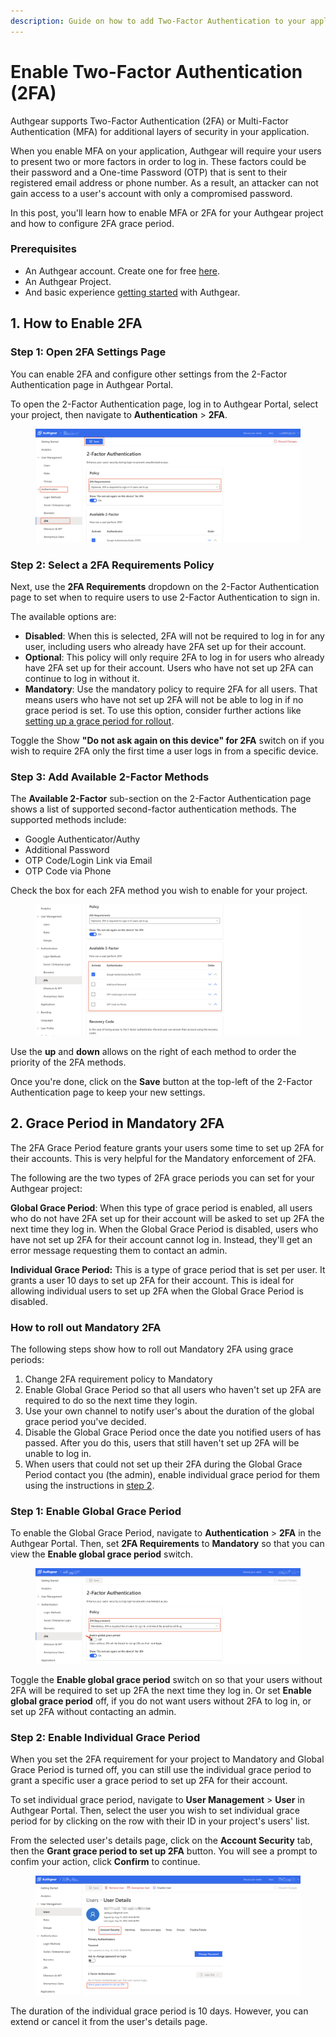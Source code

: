 ```yaml
---
description: Guide on how to add Two-Factor Authentication to your application.
---
```


# Enable Two-Factor Authentication (2FA)

Authgear supports Two-Factor Authentication (2FA) or Multi-Factor Authentication (MFA) for additional layers of security in your application.

When you enable MFA on your application, Authgear will require your users to present two or more factors in order to log in. These factors could be their password and a One-time Password (OTP) that is sent to their registered email address or phone number. As a result, an attacker can not gain access to a user's account with only a compromised password.

In this post, you'll learn how to enable MFA or 2FA for your Authgear project and how to configure 2FA grace period.

### Prerequisites

* An Authgear account. Create one for free [here](https://www.authgear.com/).
* An Authgear Project.
* And basic experience [getting started](https://docs.authgear.com/get-started/start-building) with Authgear.

## 1. How to Enable 2FA

### Step 1: Open 2FA Settings Page

You can enable 2FA and configure other settings from the 2-Factor Authentication page in Authgear Portal.

To open the 2-Factor Authentication page, log in to Authgear Portal, select your project, then navigate to **Authentication** > **2FA**.

<figure><img src="../../.gitbook/assets/authgear-2fa.png" alt=""><figcaption></figcaption></figure>

### Step 2: Select a 2FA Requirements Policy

Next, use the **2FA Requirements** dropdown on the 2-Factor Authentication page to set when to require users to use 2-Factor Authentication to sign in.

The available options are:

* **Disabled**: When this is selected, 2FA will not be required to log in for any user, including users who already have 2FA set up for their account.
* **Optional**: This policy will only require 2FA to log in for users who already have 2FA set up for their account. Users who have not set up 2FA can continue to log in without it.
* **Mandatory**: Use the mandatory policy to require 2FA for all users. That means users who have not set up 2FA will not be able to log in if no grace period is set. To use this option, consider further actions like [setting up a grace period for rollout](enable-two-factor-authentication-2fa.md#id-2.-2fa-grace-period-and-how-2fa-should-be-rolled-out).

Toggle the Show **"Do not ask again on this device" for 2FA** switch on if you wish to require 2FA only the first time a user logs in from a specific device.

### Step 3: Add Available 2-Factor Methods

The **Available 2-Factor** sub-section on the 2-Factor Authentication page shows a list of supported second-factor authentication methods. The supported methods include:

* Google Authenticator/Authy
* Additional Password
* OTP Code/Login Link via Email
* OTP Code via Phone

Check the box for each 2FA method you wish to enable for your project.

<figure><img src="../../.gitbook/assets/authgear-2fa-methods.png" alt=""><figcaption></figcaption></figure>

Use the **up** and **down** allows on the right of each method to order the priority of the 2FA methods.

Once you're done, click on the **Save** button at the top-left of the 2-Factor Authentication page to keep your new settings.

## 2. Grace Period in Mandatory 2FA

The 2FA Grace Period feature grants your users some time to set up 2FA for their accounts. This is very helpful for the Mandatory enforcement of 2FA.

The following are the two types of 2FA grace periods you can set for your Authgear project:

**Global Grace Period**: When this type of grace period is enabled, all users who do not have 2FA set up for their account will be asked to set up 2FA the next time they log in. When the Global Grace Period is disabled, users who have not set up 2FA for their account cannot log in. Instead, they'll get an error message requesting them to contact an admin.

**Individual Grace Period:** This is a type of grace period that is set per user. It grants a user 10 days to set up 2FA for their account. This is ideal for allowing individual users to set up 2FA when the Global Grace Period is disabled.

### How to roll out Mandatory 2FA

The following steps show how to roll out Mandatory 2FA using grace periods:

1. Change 2FA requirement policy to Mandatory
2. Enable Global Grace Period so that all users who haven't set up 2FA are required to do so the next time they login.
3. Use your own channel to notify user's about the duration of the global grace period you've decided.
4. Disable the Global Grace Period once the date you notified users of has passed. After you do this, users that still haven't set up 2FA will be unable to log in.
5. When users that could not set up their 2FA during the Global Grace Period contact you (the admin), enable individual grace period for them using the instructions in [step 2](enable-two-factor-authentication-2fa.md#step-2-enable-individual-grace-period).

### Step 1: Enable Global Grace Period

To enable the Global Grace Period, navigate to **Authentication** > **2FA** in the Authgear Portal. Then, set **2FA Requirements** to **Mandatory** so that you can view the **Enable global grace period** switch.

<figure><img src="../../.gitbook/assets/authgear-2fa-grace.png" alt=""><figcaption></figcaption></figure>

Toggle the **Enable global grace period** switch on so that your users without 2FA will be required to set up 2FA the next time they log in. Or set **Enable global grace period** off, if you do not want users without 2FA to log in, or set up 2FA without contacting an admin.

### Step 2: Enable Individual Grace Period

When you set the 2FA requirement for your project to Mandatory and Global Grace Period is turned off, you can still use the individual grace period to grant a specific user a grace period to set up 2FA for their account.

To set individual grace period, navigate to **User Management** > **User** in Authgear Portal. Then, select the user you wish to set individual grace period for by clicking on the row with their ID in your project's users' list.

From the selected user's details page, click on the **Account Security** tab, then the **Grant grace period to set up 2FA** button. You will see a prompt to confim your action, click **Confirm** to continue.

<figure><img src="../../.gitbook/assets/authgear-2fa-individual-grace.png" alt=""><figcaption></figcaption></figure>

The duration of the individual grace period is 10 days. However, you can extend or cancel it from the user's details page.

